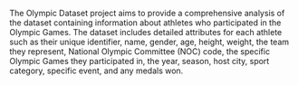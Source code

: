 The Olympic Dataset project aims to provide a comprehensive analysis of the dataset containing information about athletes who participated in the Olympic Games. The dataset includes detailed attributes for each athlete such as their unique identifier, name, gender, age, height, weight, the team they represent, National Olympic Committee (NOC) code, the specific Olympic Games they participated in, the year, season, host city, sport category, specific event, and any medals won.
